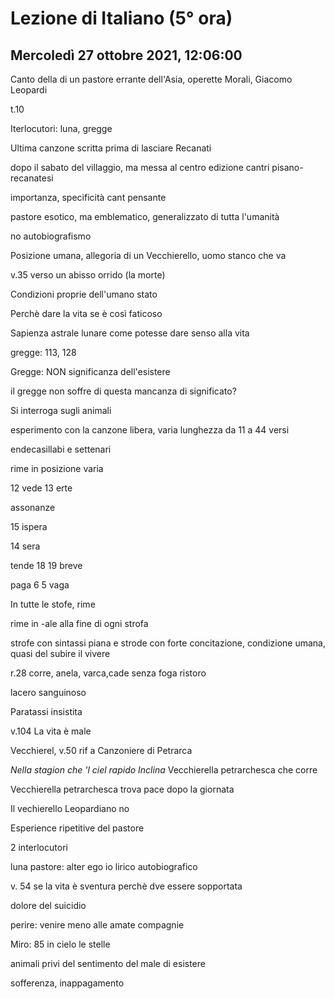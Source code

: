 #  Lezione di Italiano (5° ora)
## Mercoledì 27 ottobre 2021, 12:06:00

Canto della di un pastore errante dell'Asia, operette Morali, Giacomo Leopardi

t.10

Iterlocutori: luna, gregge

Ultima canzone scritta prima di lasciare Recanati

dopo il sabato del villaggio, ma messa al centro edizione cantri pisano-recanatesi

importanza, specificità
cant pensante

pastore esotico, ma emblematico, generalizzato di tutta l'umanità

no autobiografismo


Posizione umana, allegoria di un Vecchierello, uomo stanco che va

v.35 verso un abisso orrido (la morte)

Condizioni proprie dell'umano stato

Perchè dare la vita se è così faticoso


Sapienza astrale lunare come potesse dare senso alla vita

gregge: 113, 128


Gregge: NON significanza dell'esistere

il gregge non soffre di questa mancanza di significato?

Si interroga sugli animali


esperimento con la canzone libera, varia lunghezza da 11 a 44 versi

endecasillabi e settenari

rime in posizione varia

12 vede
13 erte

assonanze

15 ispera

14 sera


tende 18
19 breve

paga 6
5 vaga

In tutte le stofe, rime


rime in -ale alla fine di ogni strofa


strofe con sintassi piana e strode con forte concitazione, condizione umana, quasi del subire il vivere

r.28 corre, anela, varca,cade senza foga ristoro

lacero sanguinoso

Paratassi insistita

v.104  La vita è male

Vecchierel, v.50 rif a Canzoniere di Petrarca

_Nella stagion che 'l ciel rapido Inclina_
Vecchierella petrarchesca che corre

Vecchierella petrarchesca trova pace dopo la giornata

Il vechierello Leopardiano no

Esperience ripetitive del pastore

2 interlocutori 

luna
pastore: alter ego io lirico autobiografico


v. 54 se la vita è sventura perchè dve essere sopportata

dolore del suicidio


perire: venire meno alle amate compagnie


Miro: 85 
in cielo le stelle


animali privi del sentimento del male di esistere



sofferenza, inappagamento
<!--stackedit_data:
eyJoaXN0b3J5IjpbLTUzNTIwODgyNywxMDYzNjMxNzkzLDc2Mj
IyNzIyMSwyMTMwMjAwNjk2XX0=
-->